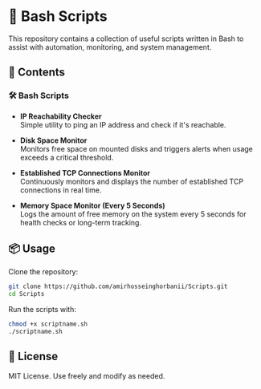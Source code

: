 

# 🔧 Bash Scripts

This repository contains a collection of useful scripts written in Bash to assist with automation, monitoring, and system management.

## 📁 Contents

### 🛠 Bash Scripts

- **IP Reachability Checker**  
  Simple utility to ping an IP address and check if it's reachable.

- **Disk Space Monitor**  
  Monitors free space on mounted disks and triggers alerts when usage exceeds a critical threshold.

- **Established TCP Connections Monitor**  
  Continuously monitors and displays the number of established TCP connections in real time.

- **Memory Space Monitor (Every 5 Seconds)**  
  Logs the amount of free memory on the system every 5 seconds for health checks or long-term tracking.


## 📦 Usage

Clone the repository:

```bash
git clone https://github.com/amirhosseinghorbanii/Scripts.git
cd Scripts
```

Run the scripts with:

```bash
chmod +x scriptname.sh
./scriptname.sh
```

## 📜 License

MIT License. Use freely and modify as needed.
